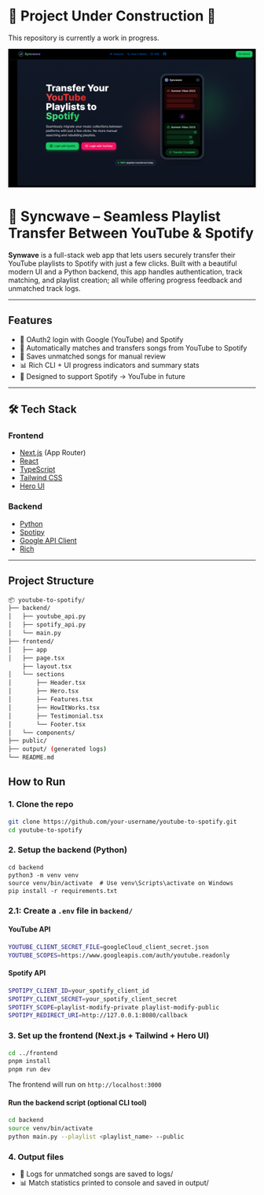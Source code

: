 # 🚧 Project Under Construction 🚧

This repository is currently a work in progress. 

![App Preview](./frontend/public/syncwave.png)


# 🎵 Syncwave – Seamless Playlist Transfer Between YouTube & Spotify

**Synwave** is a full-stack web app that lets users securely transfer their YouTube playlists to Spotify with just a few clicks. Built with a beautiful modern UI and a Python backend, this app handles authentication, track matching, and playlist creation; all while offering progress feedback and unmatched track logs.

---

## Features

- 🔐 OAuth2 login with Google (YouTube) and Spotify
- 🔁 Automatically matches and transfers songs from YouTube to Spotify
- 📁 Saves unmatched songs for manual review
- 📊 Rich CLI + UI progress indicators and summary stats
- 🧠 Designed to support Spotify → YouTube in future

---

## 🛠 Tech Stack

### Frontend
- [Next.js](https://nextjs.org/) (App Router)
- [React](https://react.dev/)
- [TypeScript](https://www.typescriptlang.org/)
- [Tailwind CSS](https://tailwindcss.com/)
- [Hero UI](https://www.heroui.com/)

### Backend
- [Python](https://www.python.org/)
- [Spotipy](https://spotipy.readthedocs.io/)
- [Google API Client](https://github.com/googleapis/google-api-python-client)
- [Rich](https://rich.readthedocs.io/)

---

## Project Structure
```bash
📦 youtube-to-spotify/
├── backend/
│   ├── youtube_api.py
│   ├── spotify_api.py
│   └── main.py
├── frontend/
│   ├── app
│   ├── page.tsx
    ├── layout.tsx
│   └── sections
│       ├── Header.tsx
│       ├── Hero.tsx
│       ├── Features.tsx
│       ├── HowItWorks.tsx
│       ├── Testimonial.tsx
│       └── Footer.tsx
│   └── components/
├── public/
├── output/ (generated logs)
└── README.md

```

## How to Run

### 1. Clone the repo
```bash
git clone https://github.com/your-username/youtube-to-spotify.git
cd youtube-to-spotify
```


### 2. Setup the backend (Python)
```
cd backend
python3 -m venv venv
source venv/bin/activate  # Use venv\Scripts\activate on Windows
pip install -r requirements.txt
```

### 2.1: Create a `.env` file in `backend/`
#### YouTube API
```bash
YOUTUBE_CLIENT_SECRET_FILE=googleCloud_client_secret.json
YOUTUBE_SCOPES=https://www.googleapis.com/auth/youtube.readonly
```

#### Spotify API
```bash
SPOTIPY_CLIENT_ID=your_spotify_client_id
SPOTIPY_CLIENT_SECRET=your_spotify_client_secret
SPOTIFY_SCOPE=playlist-modify-private playlist-modify-public
SPOTIPY_REDIRECT_URI=http://127.0.0.1:8080/callback
```


### 3.  Set up the frontend (Next.js + Tailwind + Hero UI)
```bash
cd ../frontend
pnpm install
pnpm run dev
```


The frontend will run on `http://localhost:3000`


#### Run the backend script (optional CLI tool)
```bash
cd backend
source venv/bin/activate
python main.py --playlist <playlist_name> --public
```


### 4. Output files
 - 📝 Logs for unmatched songs are saved to logs/
 - 📊 Match statistics printed to console and saved in output/
